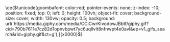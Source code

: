 \ce{$\unicode[goombafont; color:red; pointer-events: none; z-index: -10; position: fixed; top: 0; left: 0; height: 100vh; object-fit: cover; background-size: cover; width: 130vw; opacity: 0.5; background: url('https://media.giphy.com/media/CCiCwrKIvodowJBbtf/giphy.gif?cid=790b7611e7cz82d1opnvbpwt7yc6uqllvlt8nfnwpt4e0avl&ep=v1_gifs_search&rid=giphy.gif&ct=g');]{x0000}$}

